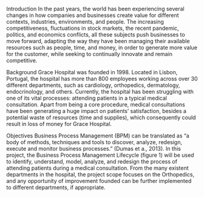 Introduction
In the past years, the world has been experiencing several changes in how companies and businesses create value for different contexts, industries, environments, and people. The increasing competitiveness, fluctuations in stock markets, the recent pandemic, politics, and economics conflicts, all these subjects push businesses to move forward, adapting the way they have been managing their available resources such as people, time, and money, in order to generate more value for the customer, while seeking to continually innovate and remain competitive.

Background
Grace Hospital was founded in 1998. Located in Lisbon, Portugal, the hospital has more than 800 employees working across over 30 different departments, such as cardiology, orthopedics, dermatology, endocrinology, and others. Currently, the hospital has been struggling with one of its vital processes: attending patients in a typical medical consultation. Apart from being a core procedure, medical consultations have been generating a huge impact on patients’ satisfaction, besides a potential waste of resources (time and supplies), which consequently could result in loss of money for Grace Hospital. 

Objectives
Business Process Management (BPM) can be translated as “a body of methods, techniques and tools to discover, analyze, redesign, execute and monitor business processes.” (Dumas et a., 2013). In this project, the Business Process Management Lifecycle (figure 1) will be used to identify, understand, model, analyze, and redesign the process of attending patients during a medical consultation. From the many existent departments in the hospital, the project scope focuses on the Orthopedics, and any opportunity of improvement founded can be further implemented to different departments, if appropriate.
